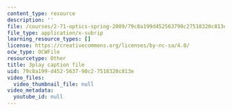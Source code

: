 ```yaml
---
content_type: resource
description: ''
file: /courses/2-71-optics-spring-2009/79c8a199d452563790c27518320c813e_gAL5fCEBfac.vtt
file_type: application/x-subrip
learning_resource_types: []
license: https://creativecommons.org/licenses/by-nc-sa/4.0/
ocw_type: OCWFile
resourcetype: Other
title: 3play caption file
uid: 79c8a199-d452-5637-90c2-7518320c813e
video_files:
  video_thumbnail_file: null
video_metadata:
  youtube_id: null
---
```


